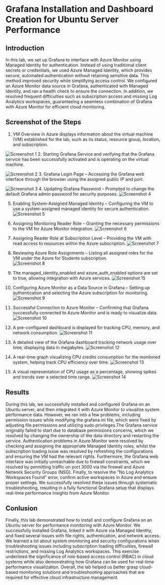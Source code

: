 # Grafana Installation and Dashboard Creation for Ubuntu Server Performance
## Introduction
In this lab, we set up Grafana to interface with Azure Monitor using Managed Identity for authentication. Instead of using traditional client secrets or credentials, we used Azure Managed Identity, which provides secure, automated authentication without retaining sensitive data. This method improved security while simplifying access control. We configured an Azure Monitor data source in Grafana, authenticated with Managed Identity, and ran a health check to ensure the connection. In addition, we resolved frequent difficulties such as subscription access and missing Log Analytics workspaces, guaranteeing a seamless combination of Grafana with Azure Monitor for efficient cloud monitoring.
## Screenshot of the Steps
1. VM Overview in Azure displays information about the virtual machine (VM) established for the lab, such as its status, resource group, location, and subscription.
   
![Screenshot 1](screenshot1.PNG)
2. Starting Grafana Service and verifying that the Grafana service has been successfully activated and is operating on the virtual machine.
   
![Screenshot 2](screenshot2.PNG)
3. Grafana Login Page – Accessing the Grafana web interface through the browser using the assigned public IP and port.

![Screenshot 3](screenshot3.PNG)
4. Updating Grafana Password – Prompted to change the default Grafana admin password for security purposes.
![Screenshot 4](screenshot4.PNG)

5. Enabling System-Assigned Managed Identity – Configuring the VM to use a system-assigned managed identity for secure authentication.
![Screenshot 5](screenshot5.PNG)

6. Assigning Monitoring Reader Role – Granting the necessary permissions to the VM for Azure Monitor integration.
![Screenshot 6](screenshot6.PNG)

7. Assigning Reader Role at Subscription Level – Providing the VM with read access to resources within the Azure subscription.
![Screenshot 7](screenshot7.PNG)

8. Reviewing Azure Role Assignments – Listing all assigned roles for the VM under the Azure for Students subscription.  
![Screenshot 8](screenshot8.PNG)

9. The managed_identity_enabled and azure_auth_enabled options are set to true, allowing integration with Azure services. 
![Screenshot 15](screenshot15.PNG)

10. Configuring Azure Monitor as a Data Source in Grafana – Setting up authentication and selecting the Azure subscription for monitoring.
![Screenshot 9](screenshot9.PNG)

11. Successful Connection to Azure Monitor – Confirming that Grafana successfully connected to Azure Monitor and is ready to visualize data.
![Screenshot 10](screenshot10.PNG)

12. A pre-configured dashboard is displayed for tracking CPU, memory, and network consumption.
![Screenshot 11](screenshot11.PNG)
13. A detailed view of the Grafana dashboard tracking network usage over time, displaying data in megabytes.
![Screenshot 12](screenshot12.PNG)
14. A real-time graph visualizing CPU credits consumption for the monitored system, helping track CPU efficiency over time.
![Screenshot 13](screenshot13.PNG)
15. A visual representation of CPU usage as a percentage, showing spikes and trends over a selected time range.
![Screenshot 14](screenshot14.PNG)

## Results
During this lab, we successfully installed and configured Grafana on an Ubuntu server, and then integrated it with Azure Monitor to visualize system performance data. However, we ran into a few problems, including permission issues while modifying the grafana.ini file, which were fixed by adjusting file permissions and utilizing sudo privileges.The Grafana service originally failed to start due to database permissions concerns, which we resolved by changing the ownership of the data directory and restarting the service.  Authentication problems in Azure Monitor were resolved by checking and assigning the appropriate Managed Identity roles, whilst the subscription loading issue was resolved by refreshing the configurations and ensuring the VM had the relevant rights.  Furthermore, the Grafana web interface was initially unreachable due to firewall constraints, which we resolved by permitting traffic on port 3000 via the firewall and Azure Network Security Groups (NSG).  Finally, to resolve the "No Log Analytics Workspaces Found" error, confirm active workspaces in Azure and ensure proper settings. We successfully resolved these issues through systematic troubleshooting, resulting in a fully functional Grafana setup that displays real-time performance insights from Azure Monitor.
## Conlusion
Finally, this lab demonstrated how to install and configure Grafana on an Ubuntu server for performance monitoring with Azure Monitor.  We successfully installed Grafana, linked it with Azure via Managed Identity, and fixed several issues with file rights, authentication, and network access.  We learned a lot about system monitoring and security configurations when troubleshooting issues including subscription loading difficulties, firewall restrictions, and missing Log Analytics workspaces.  This exercise underlined the significance of role-based access control (RBAC) in cloud systems while also demonstrating how Grafana can be used for real-time performance visualization.  Overall, the lab helped us better grasp cloud-based monitoring solutions and troubleshooting approaches that are required for effective cloud infrastructure management.









 

